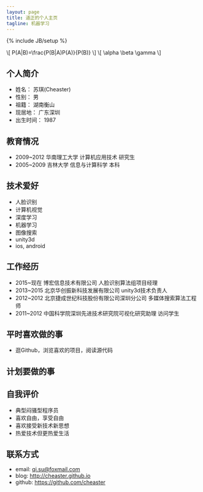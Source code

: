 ```yaml
---
layout: page
title: 道正的个人主页
tagline: 机器学习
---
```

{% include JB/setup %}

\\[ P(A|B)=\frac{P(B|A)P(A)}{P(B)} \\]
\\[ \alpha \beta \gamma \\]

## 个人简介
* 姓名：    苏琪(Cheaster)
* 性别：    男
* 祖籍：    湖南衡山
* 现居地：  广东深圳
* 出生时间： 1987

## 教育情况 
* 2009~2012 华南理工大学  计算机应用技术  研究生
* 2005~2009 吉林大学     信息与计算科学 本科

## 技术爱好
* 人脸识别
* 计算机视觉
* 深度学习
* 机器学习
* 图像搜索
* unity3d
* ios, android

## 工作经历
* 2015~现在  博宏信息技术有限公司                   人脸识别算法组项目经理
* 2013~2015 北京华创振新科技发展有限公司             unity3d技术负责人
* 2012~2012 北京捷成世纪科技股份有限公司深圳分公司    多媒体搜索算法工程师
* 2011~2012 中国科学院深圳先进技术研究院可视化研究助理 访问学生


## 平时喜欢做的事
* 逛Github，浏览喜欢的项目，阅读源代码

## 计划要做的事

## 自我评价
* 典型闷骚型程序员
* 喜欢自由，享受自由
* 喜欢接受新技术新思想
* 热爱技术但更热爱生活


## 联系方式
* email: qi.su@foxmail.com
* blog: http://cheaster.github.io
* github: https://github.com/cheaster


